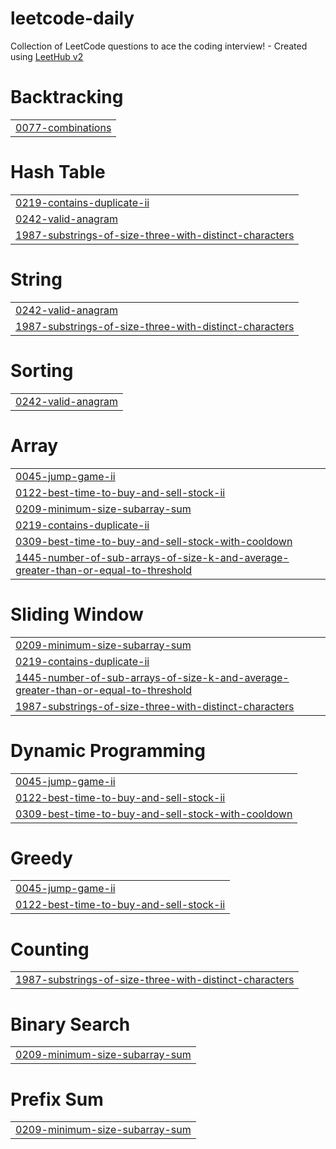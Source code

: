 # leetcode-daily
Collection of LeetCode questions to ace the coding interview! - Created using [LeetHub v2](https://github.com/arunbhardwaj/LeetHub-2.0)


# Backtracking
|  |
| ------- |
| [0077-combinations](https://github.com/saurabhsingh17/leetcode-daily/tree/master/0077-combinations) |
# Hash Table
|  |
| ------- |
| [0219-contains-duplicate-ii](https://github.com/saurabhsingh17/leetcode-daily/tree/master/0219-contains-duplicate-ii) |
| [0242-valid-anagram](https://github.com/saurabhsingh17/leetcode-daily/tree/master/0242-valid-anagram) |
| [1987-substrings-of-size-three-with-distinct-characters](https://github.com/saurabhsingh17/leetcode-daily/tree/master/1987-substrings-of-size-three-with-distinct-characters) |
# String
|  |
| ------- |
| [0242-valid-anagram](https://github.com/saurabhsingh17/leetcode-daily/tree/master/0242-valid-anagram) |
| [1987-substrings-of-size-three-with-distinct-characters](https://github.com/saurabhsingh17/leetcode-daily/tree/master/1987-substrings-of-size-three-with-distinct-characters) |
# Sorting
|  |
| ------- |
| [0242-valid-anagram](https://github.com/saurabhsingh17/leetcode-daily/tree/master/0242-valid-anagram) |
# Array
|  |
| ------- |
| [0045-jump-game-ii](https://github.com/saurabhsingh17/leetcode-daily/tree/master/0045-jump-game-ii) |
| [0122-best-time-to-buy-and-sell-stock-ii](https://github.com/saurabhsingh17/leetcode-daily/tree/master/0122-best-time-to-buy-and-sell-stock-ii) |
| [0209-minimum-size-subarray-sum](https://github.com/saurabhsingh17/leetcode-daily/tree/master/0209-minimum-size-subarray-sum) |
| [0219-contains-duplicate-ii](https://github.com/saurabhsingh17/leetcode-daily/tree/master/0219-contains-duplicate-ii) |
| [0309-best-time-to-buy-and-sell-stock-with-cooldown](https://github.com/saurabhsingh17/leetcode-daily/tree/master/0309-best-time-to-buy-and-sell-stock-with-cooldown) |
| [1445-number-of-sub-arrays-of-size-k-and-average-greater-than-or-equal-to-threshold](https://github.com/saurabhsingh17/leetcode-daily/tree/master/1445-number-of-sub-arrays-of-size-k-and-average-greater-than-or-equal-to-threshold) |
# Sliding Window
|  |
| ------- |
| [0209-minimum-size-subarray-sum](https://github.com/saurabhsingh17/leetcode-daily/tree/master/0209-minimum-size-subarray-sum) |
| [0219-contains-duplicate-ii](https://github.com/saurabhsingh17/leetcode-daily/tree/master/0219-contains-duplicate-ii) |
| [1445-number-of-sub-arrays-of-size-k-and-average-greater-than-or-equal-to-threshold](https://github.com/saurabhsingh17/leetcode-daily/tree/master/1445-number-of-sub-arrays-of-size-k-and-average-greater-than-or-equal-to-threshold) |
| [1987-substrings-of-size-three-with-distinct-characters](https://github.com/saurabhsingh17/leetcode-daily/tree/master/1987-substrings-of-size-three-with-distinct-characters) |
# Dynamic Programming
|  |
| ------- |
| [0045-jump-game-ii](https://github.com/saurabhsingh17/leetcode-daily/tree/master/0045-jump-game-ii) |
| [0122-best-time-to-buy-and-sell-stock-ii](https://github.com/saurabhsingh17/leetcode-daily/tree/master/0122-best-time-to-buy-and-sell-stock-ii) |
| [0309-best-time-to-buy-and-sell-stock-with-cooldown](https://github.com/saurabhsingh17/leetcode-daily/tree/master/0309-best-time-to-buy-and-sell-stock-with-cooldown) |
# Greedy
|  |
| ------- |
| [0045-jump-game-ii](https://github.com/saurabhsingh17/leetcode-daily/tree/master/0045-jump-game-ii) |
| [0122-best-time-to-buy-and-sell-stock-ii](https://github.com/saurabhsingh17/leetcode-daily/tree/master/0122-best-time-to-buy-and-sell-stock-ii) |
# Counting
|  |
| ------- |
| [1987-substrings-of-size-three-with-distinct-characters](https://github.com/saurabhsingh17/leetcode-daily/tree/master/1987-substrings-of-size-three-with-distinct-characters) |
# Binary Search
|  |
| ------- |
| [0209-minimum-size-subarray-sum](https://github.com/saurabhsingh17/leetcode-daily/tree/master/0209-minimum-size-subarray-sum) |
# Prefix Sum
|  |
| ------- |
| [0209-minimum-size-subarray-sum](https://github.com/saurabhsingh17/leetcode-daily/tree/master/0209-minimum-size-subarray-sum) |
